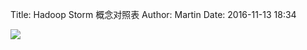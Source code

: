 Title: Hadoop Storm 概念对照表
Author: Martin
Date: 2016-11-13 18:34

![](http://www.smallcpp.cn/static/images/搭建Hadoop分布式实验环境/HadoopStorm.png)
